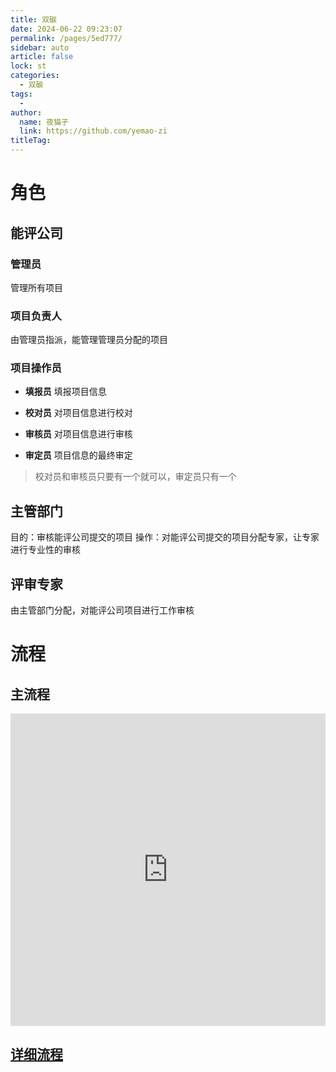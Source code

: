 ```yaml
---
title: 双碳
date: 2024-06-22 09:23:07
permalink: /pages/5ed777/
sidebar: auto
article: false
lock: st
categories:
  - 双碳
tags:
  - 
author: 
  name: 夜猫子
  link: https://github.com/yemao-zi
titleTag: 
---
```


# 角色

## 能评公司

### 管理员

管理所有项目

### 项目负责人

由管理员指派，能管理管理员分配的项目

### 项目操作员

- **填报员**
  填报项目信息

- **校对员**
  对项目信息进行校对

- **审核员**
  对项目信息进行审核

- **审定员**
  项目信息的最终审定

> 校对员和审核员只要有一个就可以，审定员只有一个

## 主管部门

目的：审核能评公司提交的项目
操作：对能评公司提交的项目分配专家，让专家进行专业性的审核

## 评审专家

由主管部门分配，对能评公司项目进行工作审核



# 流程

## 主流程

<iframe width="100%" height="500" frameborder="0" scrolling="No" leftmargin="0" topmargin="0" src="https://www.processon.com/embed/668522e43def9f52ed8c7270"></iframe>

## [详细流程](https://www.kdocs.cn/l/cpnnm2G5uiw0)

